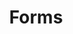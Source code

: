 ---
layout: "redirect"
redirect: "/docs/css-framework/satellites/forms/form-elements-input-groups.html"
title: "Forms"
---